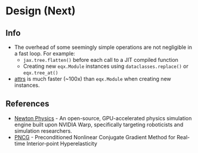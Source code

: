 # Design (Next)

## Info

- The overhead of some seemingly simple operations are not negligible in a fast loop. For example:
  - `jax.tree.flatten()` before each call to a JIT compiled function
  - Creating new `eqx.Module` instances using `dataclasses.replace()` or `eqx.tree_at()`
- [attrs](https://github.com/python-attrs/attrs) is much faster (~100x) than `eqx.Module` when creating new instances.

## References

- [Newton Physics](https://github.com/newton-physics/newton) - An open-source, GPU-accelerated physics simulation engine built upon NVIDIA Warp, specifically targeting roboticists and simulation researchers.
- [PNCG](https://github.com/Xingbaji/PNCG_IPC) - Preconditioned Nonlinear Conjugate Gradient Method for Real-time Interior-point Hyperelasticity
